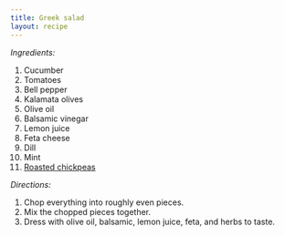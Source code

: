 ```yaml
---
title: Greek salad
layout: recipe
---
```


*Ingredients:*

1. Cucumber
1. Tomatoes
1. Bell pepper
1. Kalamata olives
1. Olive oil
1. Balsamic vinegar
1. Lemon juice
1. Feta cheese
1. Dill
1. Mint
1. [Roasted chickpeas](/recipes/roasted-chickpeas/)

*Directions:*

1. Chop everything into roughly even pieces.
1. Mix the chopped pieces together.
1. Dress with olive oil, balsamic, lemon juice, feta, and herbs to taste.
